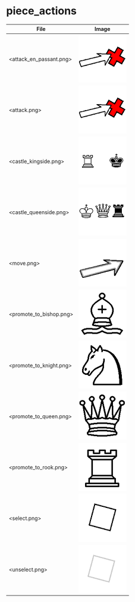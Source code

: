 # piece_actions

File                    |Image
------------------------|------
<attack_en_passant.png> |![attack_en_passant.png](attack_en_passant.png)
<attack.png>            |![attack.png](attack.png)
<castle_kingside.png>   |![castle_kingside.png](castle_kingside.png)
<castle_queenside.png>  |![castle_queenside.png](castle_queenside.png)
<move.png>              |![move.png](move.png)
<promote_to_bishop.png> |![promote_to_bishop.png](promote_to_bishop.png)
<promote_to_knight.png> |![promote_to_knight.png](promote_to_knight.png)
<promote_to_queen.png>  |![promote_to_queen.png](promote_to_queen.png)
<promote_to_rook.png>   |![promote_to_rook.png](promote_to_rook.png)
<select.png>            |![select.png](select.png)
<unselect.png>          |![unselect.png](unselect.png)
